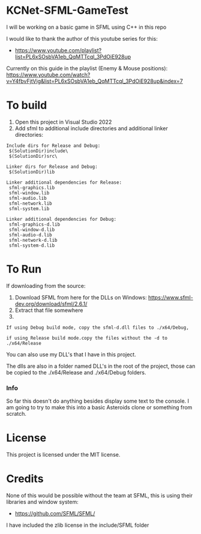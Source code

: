 # KCNet-SFML-GameTest
I will be working on a basic game in SFML using C++ in this repo

I would like to thank the author of this youtube series for this:
* https://www.youtube.com/playlist?list=PL6xSOsbVA1eb_QqMTTcql_3PdOiE928up

Currently on this guide in the playlist (Enemy & Mouse positions): https://www.youtube.com/watch?v=Y4fbvFjtVig&list=PL6xSOsbVA1eb_QqMTTcql_3PdOiE928up&index=7

# To build
1. Open this project in Visual Studio 2022
2. Add sfml to additional include directories and additional linker directories: 
```
Include dirs for Release and Debug: 
 $(SolutionDir)include\
 $(SolutionDir)src\

Linker dirs for Release and Debug: 
 $(SolutionDir)lib

Linker additional dependencies for Release:
 sfml-graphics.lib
 sfml-window.lib
 sfml-audio.lib
 sfml-network.lib
 sfml-system.lib

Linker additional dependencies for Debug:
 sfml-graphics-d.lib
 sfml-window-d.lib
 sfml-audio-d.lib
 sfml-network-d.lib
 sfml-system-d.lib
```

# To Run
If downloading from the source:
1. Download SFML from here for the DLLs on Windows: https://www.sfml-dev.org/download/sfml/2.6.1/
2. Extract that file somewhere
3. 
```
If using Debug build mode, copy the sfml-d.dll files to ./x64/Debug, 

if using Release build mode.copy the files without the -d to ./x64/Release
```

You can also use my DLL's that I have in this project.

The dlls are also in a folder named DLL's in the root of the project, those can be copied to the ./x64/Release and ./x64/Debug folders.


### Info
So far this doesn't do anything besides display some text to the console. I am going to try to make this into a basic Asteroids clone or something from scratch.

# License
This project is licensed under the MIT license.

# Credits
None of this would be possible without the team at SFML, this is using their libraries and window system:
* https://github.com/SFML/SFML/

I have included the zlib license in the include/SFML folder
